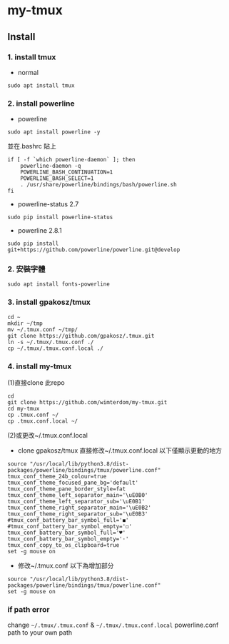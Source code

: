 # my-tmux

## Install
### 1. install tmux
  - normal
  ```bash=
  sudo apt install tmux
  ```
### 2. install powerline
  - powerline
  ```bash=
  sudo apt install powerline -y
  ```
  並在.bashrc 貼上
  ```bash=
  if [ -f `which powerline-daemon` ]; then
      powerline-daemon -q
      POWERLINE_BASH_CONTINUATION=1
      POWERLINE_BASH_SELECT=1
      . /usr/share/powerline/bindings/bash/powerline.sh
  fi
  ```
  
  - powerline-status 2.7
  ```bash=
  sudo pip install powerline-status
  ```
  
  - powerline 2.8.1
  
  ```bash=
  sudo pip install git+https://github.com/powerline/powerline.git@develop
  ```
  
### 2. 安裝字體
```bash=
sudo apt install fonts-powerline
```

### 3. install gpakosz/tmux

```bash=
cd ~
mkdir ~/tmp
mv ~/.tmux.conf ~/tmp/
git clone https://github.com/gpakosz/.tmux.git
ln -s ~/.tmux/.tmux.conf ./
cp ~/.tmux/.tmux.conf.local ./
```

### 4. install my-tmux
(1)直接clone 此repo
```bash=
cd 
git clone https://github.com/wimterdom/my-tmux.git
cd my-tmux
cp .tmux.conf ~/
cp .tmux.conf.local ~/
```
(2)或更改~/.tmux.conf.local 
- clone  gpakosz/tmux 直接修改~/.tmux.conf.local
以下僅顯示更動的地方
```bash=
source "/usr/local/lib/python3.8/dist-packages/powerline/bindings/tmux/powerline.conf"
tmux_conf_theme_24b_colour=true
tmux_conf_theme_focused_pane_bg='default'
tmux_conf_theme_pane_border_style=fat
tmux_conf_theme_left_separator_main='\uE0B0'
tmux_conf_theme_left_separator_sub='\uE0B1'
tmux_conf_theme_right_separator_main='\uE0B2'
tmux_conf_theme_right_separator_sub='\uE0B3'
#tmux_conf_battery_bar_symbol_full='◼'
#tmux_conf_battery_bar_symbol_empty='◻'
tmux_conf_battery_bar_symbol_full='♥'
tmux_conf_battery_bar_symbol_empty='·'
tmux_conf_copy_to_os_clipboard=true
set -g mouse on
```
- 修改~/.tmux.conf
以下為增加部分
```bash=
source "/usr/local/lib/python3.8/dist-packages/powerline/bindings/tmux/powerline.conf"
set -g mouse on
```
### if path error
change `~/.tmux/.tmux.conf` & `~/.tmux/.tmux.conf.local` powerline.conf path to your own path

